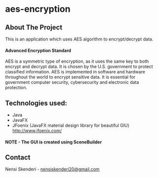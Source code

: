 # aes-encryption

## About The Project

This is an application which uses AES algorithm to encrypt/decrypt data.

#### Advanced Encryption Standard 
AES is a symmetric type of encryption, as it uses the same key to both encrypt and decrypt data.
It is chosen by the U.S. government to protect classified information. 
AES is implemented in software and hardware throughout the world to encrypt sensitive data. 
It is essential for government computer security, cybersecurity and electronic data protection.

## Technologies used: 

  * Java
  * JavaFX
  * JFoenix (JavaFX material design library for beautiful GIU) http://www.jfoenix.com/
  
  #### NOTE - The GUI is created using SceneBuilder

## Contact 
Nensi Skenderi - nensiskenderi20@gmail.com

  
